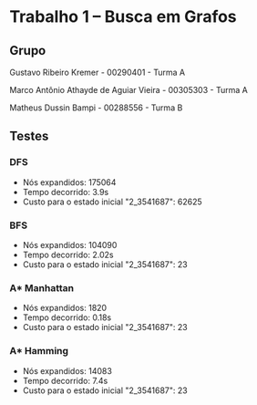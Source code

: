 # Trabalho 1 – Busca em Grafos

## Grupo

Gustavo Ribeiro Kremer - 00290401 - Turma A

Marco Antônio Athayde de Aguiar Vieira - 00305303 - Turma A

Matheus Dussin Bampi - 00288556 - Turma B

## Testes

### DFS

- Nós expandidos: 175064
- Tempo decorrido: 3.9s
- Custo para o estado inicial "2_3541687": 62625

### BFS

- Nós expandidos: 104090
- Tempo decorrido: 2.02s
- Custo para o estado inicial "2_3541687": 23

### A* Manhattan

- Nós expandidos: 1820
- Tempo decorrido: 0.18s
- Custo para o estado inicial "2_3541687": 23

### A* Hamming

- Nós expandidos: 14083
- Tempo decorrido: 7.4s
- Custo para o estado inicial "2_3541687": 23
